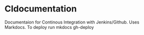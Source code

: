 # CIdocumentation

Documentaion for Continous Integration with Jenkins/Github.
Uses Markdocs.
To deploy run mkdocs gh-deploy
